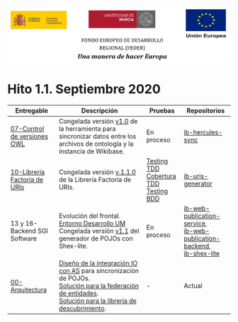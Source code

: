 ![](../images/logos_feder.png)

# Hito 1.1. Septiembre 2020

| Entregable                                                   | Descripción                                                  | Pruebas                                                      | Repositorios                                                 |
| ------------------------------------------------------------ | ------------------------------------------------------------ | ------------------------------------------------------------ | ------------------------------------------------------------ |
| [07-Control de versiones OWL](../../07-Control_de_versiones_OWL/ASIO_Izertis_ControlDeVersionesOWL.md) | Congelada versión [v1.0](https://github.com/HerculesCRUE/ib-hercules-sync/tree/v1.0) de la herramienta para sincronizar datos entre los archivos de ontología y la instancia de Wikibase. | En proceso                                                   | [ib-hercules-sync](https://github.com/HerculesCRUE/ib-hercules-sync) |
| [10-Librería Factoría de URIs](https://github.com/HerculesCRUE/ib-uris-generator) | Congelada versión [v.1.1.0](https://github.com/HerculesCRUE/ib-uris-generator/releases) de la Librería Factoría de URIs. | [Testing TDD](http://herc-iz-front-desa.atica.um.es:8070/uris-generator/surefire/surefire-report.html)<br/>[Cobertura TDD](http://herc-iz-front-desa.atica.um.es:8070/uris-generator/jacoco/)<br/>[Testing BDD](https://github.com/HerculesCRUE/ib-uris-generator/blob/master/docs/testing.md) | [ib-uris-generator](https://github.com/HerculesCRUE/ib-uris-generator) |
| 13 y 16-Backend SGI Software<br />                           | Evolución del frontal. [Entorno Desarrollo UM](http://herc-iz-front-desa.atica.um.es:81/web-publication-service/main/sparql) <br />Congelada versión [v1.1](https://github.com/HerculesCRUE/ib-shex-lite/tree/v1.1) del generador de POJOs con Shex-lite. | En proceso                                                   | [ib-web-publication-service](https://github.com/HerculesCRUE/ib-web-publication-service),<br /> [ib-web-publication-backend](https://github.com/HerculesCRUE/ib-web-publication-backend), <br />[ib-shex-lite](https://github.com/HerculesCRUE/ib-shex-lite)<br /> |
| [00-Arquitectura](../../00-Arquitectura/architecture.md)     | [Diseño de la integración IO con AS](../../00-Arquitectura/integracion/integration.md) para sincronización de POJOs. <br />[Solución para la federación de entidades](../../00-Arquitectura/Federación/ASIO_Izertis_Federación.md).<br />[Solución para la librería de descubrimiento](../../24-Librería_de_descubrimiento/README.md). | -                                                            | Actual                                                       |

